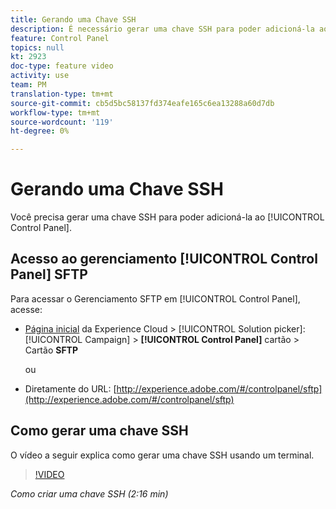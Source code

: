 ```yaml
---
title: Gerando uma Chave SSH
description: É necessário gerar uma chave SSH para poder adicioná-la ao Painel de controle do Adobe Campaign. O vídeo abaixo explica como gerar uma chave SSH usando um terminal.
feature: Control Panel
topics: null
kt: 2923
doc-type: feature video
activity: use
team: PM
translation-type: tm+mt
source-git-commit: cb5d5bc58137fd374eafe165c6ea13288a60d7db
workflow-type: tm+mt
source-wordcount: '119'
ht-degree: 0%

---
```



# Gerando uma Chave SSH

Você precisa gerar uma chave SSH para poder adicioná-la ao [!UICONTROL Control Panel].

## Acesso ao gerenciamento [!UICONTROL Control Panel] SFTP

Para acessar o Gerenciamento SFTP em [!UICONTROL Control Panel], acesse:

* [Página inicial](https://experience.adobe.com/#/home) da Experience Cloud > [!UICONTROL Solution picker]: [!UICONTROL Campaign] > **[!UICONTROL Control Panel]** cartão > Cartão **SFTP**

   ou
* Diretamente do URL: [http://experience.adobe.com/#/controlpanel/sftp](http://experience.adobe.com/#/controlpanel/sftp)

## Como gerar uma chave SSH

O vídeo a seguir explica como gerar uma chave SSH usando um terminal.

>[!VIDEO](https://video.tv.adobe.com/v/27259?quality=12)

*Como criar uma chave SSH (2:16 min)*
